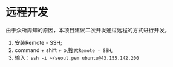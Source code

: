 # 远程开发

由于众所周知的原因，本项目建议二次开发通过远程的方式进行开发。
1. 安装Remote - SSH;
2. command + shift + p,搜索`Remote - SSH`,
3. 输入：`ssh -i ~/seoul.pem ubuntu@43.155.142.200`